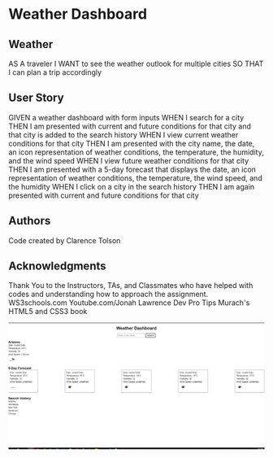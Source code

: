 # Weather Dashboard

## Weather
AS A traveler
I WANT to see the weather outlook for multiple cities
SO THAT I can plan a trip accordingly


## User Story
GIVEN a weather dashboard with form inputs
WHEN I search for a city
THEN I am presented with current and future conditions for that city and that city is added to the search history
WHEN I view current weather conditions for that city
THEN I am presented with the city name, the date, an icon representation of weather conditions, the temperature, the humidity, and the wind speed
WHEN I view future weather conditions for that city
THEN I am presented with a 5-day forecast that displays the date, an icon representation of weather conditions, the temperature, the wind speed, and the humidity
WHEN I click on a city in the search history
THEN I am again presented with current and future conditions for that city


## Authors
Code created by Clarence Tolson

## Acknowledgments
Thank You to the Instructors, TAs, and Classmates who have helped with codes and understanding how to approach the assignment.
WS3schools.com
Youtube.com/Jonah Lawrence Dev Pro Tips
Murach's HTML5 and CSS3 book 

 ![alt](./assets/images/ss1.jpg)